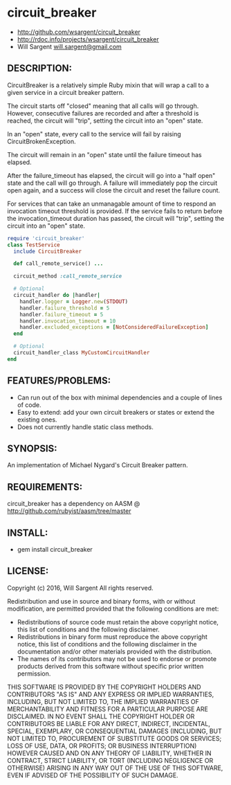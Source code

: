 # circuit_breaker

* http://github.com/wsargent/circuit_breaker
* http://rdoc.info/projects/wsargent/circuit_breaker
* Will Sargent <will.sargent@gmail.com>

## DESCRIPTION:

CircuitBreaker is a relatively simple Ruby mixin that will wrap
a call to a given service in a circuit breaker pattern.

The circuit starts off "closed" meaning that all calls will go through.
However, consecutive failures are recorded and after a threshold is reached,
the circuit will "trip", setting the circuit into an "open" state.

In an "open" state, every call to the service will fail by raising
CircuitBrokenException.

The circuit will remain in an "open" state until the failure timeout has
elapsed.

After the failure_timeout has elapsed, the circuit will go into
a "half open" state and the call will go through.  A failure will
immediately pop the circuit open again, and a success will close the
circuit and reset the failure count.

For services that can take an unmanagable amount of time to respond an
invocation timeout threshold is provided.  If the service fails to return
before the invocation_timeout duration has passed, the circuit will "trip",
setting the circuit into an "open" state.
```rb
require 'circuit_breaker'
class TestService
  include CircuitBreaker

  def call_remote_service() ...

  circuit_method :call_remote_service

  # Optional
  circuit_handler do |handler|
    handler.logger = Logger.new(STDOUT)
    handler.failure_threshold = 5
    handler.failure_timeout = 5
    handler.invocation_timeout = 10
    handler.excluded_exceptions = [NotConsideredFailureException]
  end

  # Optional
  circuit_handler_class MyCustomCircuitHandler
end
```

## FEATURES/PROBLEMS:

* Can run out of the box with minimal dependencies and a couple of lines of code.
* Easy to extend: add your own circuit breakers or states or extend the existing ones.
* Does not currently handle static class methods.

## SYNOPSIS:

An implementation of Michael Nygard's Circuit Breaker pattern.

## REQUIREMENTS:

circuit_breaker has a dependency on AASM @ http://github.com/rubyist/aasm/tree/master

## INSTALL:

* gem install circuit_breaker

## LICENSE:

Copyright (c) 2016, Will Sargent
All rights reserved.

Redistribution and use in source and binary forms, with or without modification, are permitted provided that the
following conditions are met:

  * Redistributions of source code must retain the above copyright notice, this list of conditions and the following
    disclaimer.
  * Redistributions in binary form must reproduce the above copyright notice, this list of conditions and the following
    disclaimer in the documentation and/or other materials provided with the distribution.
  * The names of its contributors may not be used to endorse or promote products derived from this software without
    specific prior written permission.

THIS SOFTWARE IS PROVIDED BY THE COPYRIGHT HOLDERS AND CONTRIBUTORS "AS IS" AND ANY EXPRESS OR IMPLIED WARRANTIES,
INCLUDING, BUT NOT LIMITED TO, THE IMPLIED WARRANTIES OF MERCHANTABILITY AND FITNESS FOR A PARTICULAR PURPOSE ARE
DISCLAIMED. IN NO EVENT SHALL THE COPYRIGHT HOLDER OR CONTRIBUTORS BE LIABLE FOR ANY DIRECT, INDIRECT, INCIDENTAL,
SPECIAL, EXEMPLARY, OR CONSEQUENTIAL DAMAGES (INCLUDING, BUT NOT LIMITED TO, PROCUREMENT OF SUBSTITUTE GOODS OR
SERVICES; LOSS OF USE, DATA, OR PROFITS; OR BUSINESS INTERRUPTION) HOWEVER CAUSED AND ON ANY THEORY OF LIABILITY,
WHETHER IN CONTRACT, STRICT LIABILITY, OR TORT (INCLUDING NEGLIGENCE OR OTHERWISE) ARISING IN ANY WAY OUT OF THE
USE OF THIS SOFTWARE, EVEN IF ADVISED OF THE POSSIBILITY OF SUCH DAMAGE.
